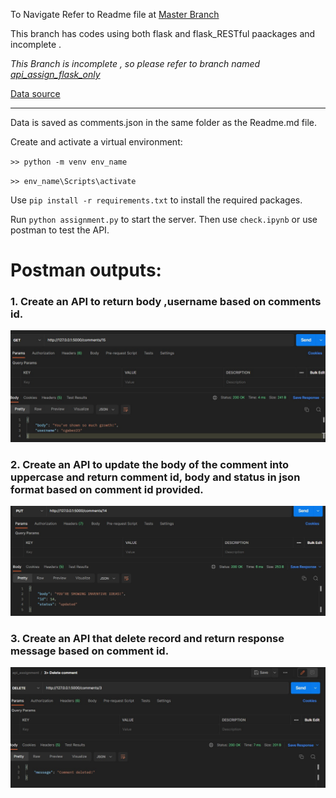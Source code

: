 To Navigate Refer to Readme file at [Master Branch](https://github.com/amrit-fuse/python/tree/master)

This branch has codes using both flask and flask_RESTful paackages and incomplete .

_This Branch is incomplete , so please refer to  branch named [api_assign_flask_only](https://github.com/amrit-fuse/python/tree/api_assign_flask_only)_

[Data source](https://dummyjson.com/comments)

---

Data is saved as comments.json in the same folder as the Readme.md file.

Create and activate a virtual environment:

`>> python -m venv env_name`

`>> env_name\Scripts\activate`

Use `pip install -r requirements.txt` to install the required packages.

Run `python assignment.py` to start the server. Then use `check.ipynb` or use postman to test the API.

# Postman outputs:

### 1. Create an API to return body ,username based on comments id.

![Question 1 Check](assest/Q1.jpg)

### 2. Create an API to update the body of the comment into uppercase and return comment id, body and status in json format based on comment id provided.

![Question 2 Check](assest/Q2.jpg)

### 3. Create an API that delete record and return response message based on comment id.

![Question 3 Check](assest/Q3.jpg)

